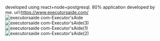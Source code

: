 developed using react+node+postgresql. 80% application developed by me. url:https://www.executorsaide.com/
![executorsaide com-Executor'sAide](https://github.com/SaadHassanSyed/property-management/assets/10111894/9cb5f643-363d-407b-beea-6384811d2ffe)
![executorsaide com-Executor'sAide(3)](https://github.com/SaadHassanSyed/property-management/assets/10111894/fa418162-07ec-4115-b91f-cd0860ebbdc9)
![executorsaide com-Executor'sAide(1)](https://github.com/SaadHassanSyed/property-management/assets/10111894/5650abaa-d1e3-4ae5-b800-a8159c80cf99)
![executorsaide com-Executor'sAide(2)](https://github.com/SaadHassanSyed/property-management/assets/10111894/6be3423a-fdf6-445d-aa0f-4faf08bf047f)
